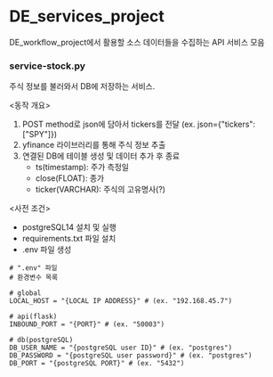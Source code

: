 # DE_services_project
DE_workflow_project에서 활용할 소스 데이터들을 수집하는 API 서비스 모음

### service-stock.py
 주식 정보를 불러와서 DB에 저장하는 서비스. 

<동작 개요> </br>
1. POST method로 json에 담아서 tickers를 전달 (ex. json={"tickers":\["SPY"\]})
2. yfinance 라이브러리를 통해 주식 정보 추출
3. 연결된 DB에 테이블 생성 및 데이터 추가 후 종료
    - ts(timestamp): 주가 측정일
    - close(FLOAT): 종가
    - ticker(VARCHAR): 주식의 고유명사(?)


<사전 조건>
 - postgreSQL14 설치 및 실행
 - requirements.txt 파일 설치
 - .env 파일 생성
<pre><code># ".env" 파일 
# 환경변수 목록

# global
LOCAL_HOST = "{LOCAL IP ADDRESS}" # (ex. "192.168.45.7")

# api(flask)
INBOUND_PORT = "{PORT}" # (ex. "50003")

# db(postgreSQL)
DB_USER_NAME = "{postgreSQL user ID}" # (ex. "postgres")
DB_PASSWORD = "{postgreSQL user password}" # (ex. "postgres")
DB_PORT = "{postgreSQL PORT}" # (ex. "5432")
</code></pre>
